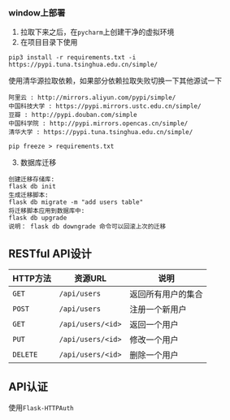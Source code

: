 ### window上部署
1. 拉取下来之后，在`pycharm`上创建干净的虚拟环境
2. 在项目目录下使用
```
pip3 install -r requirements.txt -i https://pypi.tuna.tsinghua.edu.cn/simple/
```
使用清华源拉取依赖，如果部分依赖拉取失败切换一下其他源试一下
```
阿里云 : http://mirrors.aliyun.com/pypi/simple/
中国科技大学 : https://pypi.mirrors.ustc.edu.cn/simple/
豆瓣 : http://pypi.douban.com/simple
中国科学院 : http://pypi.mirrors.opencas.cn/simple/
清华大学 : https://pypi.tuna.tsinghua.edu.cn/simple/
```
```
pip freeze > requirements.txt
```
3. 数据库迁移
```
创建迁移存储库:
flask db init
生成迁移脚本:
flask db migrate -m "add users table"
将迁移脚本应用到数据库中:
flask db upgrade
说明： flask db downgrade 命令可以回滚上次的迁移
```
## RESTful API设计
HTTP方法 | 资源URL | 说明
---|---|---
`GET` | `/api/users` | 返回所有用户的集合
`POST` | `/api/users` | 注册一个新用户
`GET` | `/api/users/<id>` | 返回一个用户
`PUT` | `/api/users/<id>` | 修改一个用户
`DELETE` | `/api/users/<id>` | 删除一个用户
## API认证
使用`Flask-HTTPAuth`

